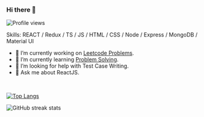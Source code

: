 ### Hi there 👋
![Profile views](https://gpvc.arturio.dev/Razeen-Shaikh)

Skills: REACT / Redux / TS / JS / HTML / CSS / Node / Express / MongoDB / Material UI

- 🔭  I’m currently working on [Leetcode Problems](https://github.com/Razeen-Shaikh/problem-solving/tree/master/leetcode). 
- 🌱  I’m currently learning [Problem Solving](https://github.com/Razeen-Shaikh/leetcode).
- 🤔  I’m looking for help with Test Case Writing. 
- 💬  Ask me about ReactJS.

<br>

[![Top Langs](https://github-readme-stats.vercel.app/api/top-langs/?username=Razeen-Shaikh&theme=dracula)](https://github.com/anuraghazra/github-readme-stats) 
<!-- <a href="https://app.daily.dev/DailyDevTips"><img src="https://github.com/Razeen-Shaikh/Razeen-Shaikh/blob/master/devcard.svg" width="210" alt="Razeen's Dev Card"/></a> -->
<!-- 
[![trophy](https://github-profile-trophy.vercel.app/?username=Razeen-Shaikh&theme=dracula&title=Commits,Repositories,PullRequest)](https://github.com/ryo-ma/github-profile-trophy) -->

![GitHub streak stats](https://github-readme-streak-stats.herokuapp.com/?user=Razeen-Shaikh&theme=dracula)

<!-- ![image](https://github-profile-summary-cards.vercel.app/api/cards/profile-details?username=Razeen-Shaikh&theme=dracula) -->


